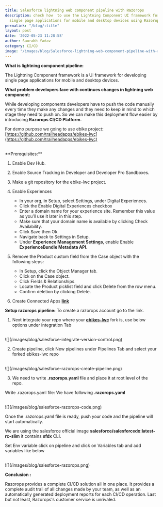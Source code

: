 ```yaml
---
title: Salesforce lightning web component pipeline with Razorops
description: check how  to use the Lightning Component UI framework for developing
  single page applications for mobile and desktop devices using Razorops CI/CD Tool.
permalink: "/blog/:title"
layout: post
date: '2022-05-23 11:28:58'
author: Saurabh Yadav
category: CI/CD
image: "/images/blog/Salesforce-lightning-web-component-pipeline-with-razorops.png"
---
```



**What is lightning component pipeline:**

The Lightning Component framework is a UI framework for developing single page applications for mobile and desktop devices.


**What problem developers face with continues changes in lightning web component:**

While developing components developers have to push the code manually every time they make any changes and they need to keep in mind to which stage they need to push on. So we can make this deployment flow easier by introducing **Razorops CI/CD Platform.**

For demo purpose we going to use ebike project: [https://github.com/trailheadapps/ebikes-lwc](https://github.com/trailheadapps/ebikes-lwc)


<br>
**Prerequisites:**

1. Enable Dev Hub.
 
2. Enable Source Tracking in Developer and Developer Pro Sandboxes.
 
3. Make a git repository for the ebike-lwc project.
 
4. Enable Experiences

	*  In your org, in Setup, select Settings, under Digital Experiences.
	* Click the Enable Digital Experiences checkbox
	* Enter a domain name for your experience site. Remember this value as you’ll use it later in this step.
	* Make sure that your domain name is available by clicking Check Availability.
	* Click Save then Ok.
	* Navigate back to Settings in Setup.
	* Under **Experience Management Settings**, enable Enable **ExperienceBundle Metadata API**.

5. Remove the Product custom field from the Case object with the following steps:

	* In Setup, click the Object Manager tab.
	* Click on the Case object.
	* Click Fields & Relationships.
	* Locate the Product picklist field and click Delete from the row menu.
	* Confirm deletion by clicking Delete.


6. Create Connected Apps **[link](https://developer.salesforce.com/docs/atlas.en-us.sfdx_dev.meta/sfdx_dev/sfdx_dev_auth_connected_app.htm)**



**Setup razorops pipeline:**
To create a razorops account go to the link. 

1. Next integrate your repo where your **[ebikes-lwc](https://github.com/trailheadapps/ebikes-lwc)** fork is, use below options under integration Tab

<br>
![](/images/blog/salesforce-integrate-version-control.png)
<br>

2. Create pipeline, click New pipelines under Pipelines Tab and select your forked ebikes-lwc  repo

<br>
![](/images/blog/salesforce-razorops-create-pipeline.png)
<br>

3. We need to write **.razorops.yaml**  file and place it at root level of the repo.

Write .razorops.yaml file:
We have following  **.razorops.yaml**

<br>
![](/images/blog/salesforce-razorops-code.png)
<br>

Once the .razorops.yaml file is ready, push your code and the pipeline will start automatically.

We are using the salesforce official image **salesforce/salesforcedx:latest-rc-slim** it contains **sfdx** CLI. 

Set Env variable click on pipeline and click on Variables tab and add variables like below

<br>
![](/images/blog/salesforce-razorops.png)
<br>


**Conclusion :**

Razorops provides a complete CI/CD solution all in one place. It provides a complete audit trail of all changes made by your team, as well as an automatically generated deployment reports for each CI/CD operation. Last but not least, Razorops's customer service is unrivaled.
